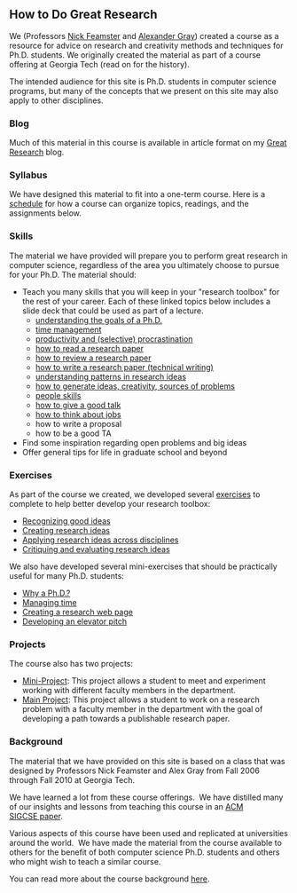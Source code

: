 ## How to Do Great Research

We (Professors [Nick Feamster](http://people.cs.uchicago.edu/~feamster/ "Nick
Feamster") and [Alexander Gray](http://www.cc.gatech.edu/~agray/ "Alex Gray"))
created a course as a resource for advice on research and creativity methods
and techniques for Ph.D. students. We originally created the material as part
of a course offering at Georgia Tech (read on for the history).  

The intended audience for this site is Ph.D.  students in computer science
programs, but many of the concepts that we present on this site may also apply
to other disciplines.

### Blog

Much of this material in this course is available in article format on my
[Great Research](https://medium.com/great-research) blog.

### Syllabus

We have designed this material to fit into a one-term course. Here is a
[schedule](syllabus.md) for how a course can organize topics, readings, and
the assignments below.

### Skills

The material we have provided will prepare you to perform great
research in computer science, regardless of the area you ultimately choose to
pursue for your Ph.D. The material should:

- Teach you many skills that you will keep in your \"research
  toolbox\" for the rest of your career. Each of these linked topics below
  includes a slide deck that could be used as part of a lecture.
    - [understanding the goals of a Ph.D.](slides/phy-why.ppt)
    - [time management](slides/time-management.ppt)
    - [productivity and (selective) procrastination](slides/motivation-and-procrastination.ppt)
    - [how to read a research paper](slides/reading-reviewing.ppt)
    - [how to review a research paper](slides/reading-reviewing.ppt)
    - [how to write a research paper (technical writing)](slides/how-to-write.ppt)
    - [understanding patterns in research ideas](slides/research-patterns.ppt)
    - [how to generate ideas, creativity, sources of problems](slides/creativity.ppt)
    - [people skills](slides/people-skills.ppt)
    - [how to give a good talk](slides/how-to-give-a-talk.ppt)
    - [how to think about jobs](slides/research-jobs.ppt)
    - how to write a proposal
    - how to be a good TA
- Find some inspiration regarding open problems and big ideas
- Offer general tips for life in graduate school and beyond

### Exercises

As part of the course we created, we developed several [exercises](exercises.md)
to complete to help better develop your research toolbox:
   - [Recognizing good ideas](exercises/recognizing.md)
   - [Creating research ideas](exercises/creating.md)
   - [Applying research ideas across disciplines](exercises/applying.md)
   - [Critiquing and evaluating research ideas](exercises/critiquing.md)

We also have developed several mini-exercises that should be practically
useful for many Ph.D. students:
   - [Why a Ph.D.?](exercises/why-phd.md)
   - [Managing time](exercises/time.md)
   - [Creating a research web page](exercises/webpage.md)
   - [Developing an elevator pitch](exercises/elevator.md)


### Projects

The course also has two projects:
   - [Mini-Project](exercises/mini-project.md): This project allows a student to meet and experiment
     working with different faculty members in the department.
   - [Main Project](exercises/main-project.md): This project allows a student to work on a research
     problem with a faculty member in the department with the goal of
     developing a path towards a publishable research paper.

### Background

The material that we have provided on this site is based on a class that was
designed by Professors Nick Feamster and Alex Gray from Fall 2006 through Fall
2010 at Georgia Tech.

We have learned a lot from these course offerings.  We have distilled
many of our insights and lessons from teaching this course in an [ACM
SIGCSE paper](http://dl.acm.org/citation.cfm?doid=1352135.1352294 "Can Great Research Be Taught?").  

Various aspects of this course have been used and replicated at universities
around the world.  We have made the material from the course available to
others for the benefit of both computer science Ph.D. students and others who
might wish to teach a similar course.

You can read more about the course background [here](background.md).
